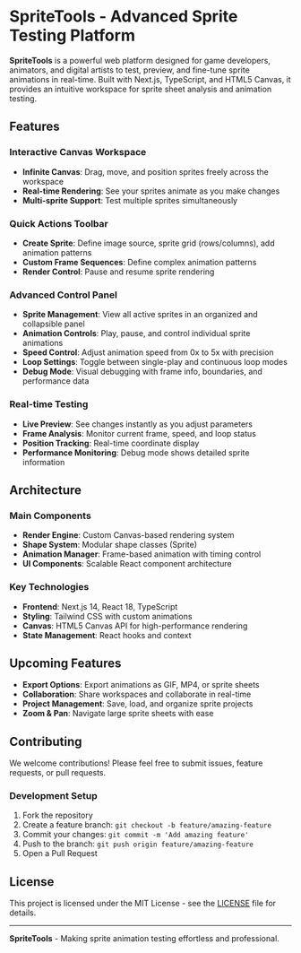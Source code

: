 # SpriteTools - Advanced Sprite Testing Platform

**SpriteTools** is a powerful web platform designed for game developers, animators, and digital artists to test, preview, and fine-tune sprite animations in real-time. Built with Next.js, TypeScript, and HTML5 Canvas, it provides an intuitive workspace for sprite sheet analysis and animation testing.

## Features

### **Interactive Canvas Workspace**
- **Infinite Canvas**: Drag, move, and position sprites freely across the workspace
- **Real-time Rendering**: See your sprites animate as you make changes
- **Multi-sprite Support**: Test multiple sprites simultaneously

### **Quick Actions Toolbar**
- **Create Sprite**: Define image source, sprite grid (rows/columns), add animation patterns
- **Custom Frame Sequences**: Define complex animation patterns
- **Render Control**: Pause and resume sprite rendering

### **Advanced Control Panel**
- **Sprite Management**: View all active sprites in an organized and collapsible panel
- **Animation Controls**: Play, pause, and control individual sprite animations
- **Speed Control**: Adjust animation speed from 0x to 5x with precision
- **Loop Settings**: Toggle between single-play and continuous loop modes
- **Debug Mode**: Visual debugging with frame info, boundaries, and performance data

### **Real-time Testing**
- **Live Preview**: See changes instantly as you adjust parameters
- **Frame Analysis**: Monitor current frame, speed, and loop status
- **Position Tracking**: Real-time coordinate display
- **Performance Monitoring**: Debug mode shows detailed sprite information

## Architecture

### Main Components
- **Render Engine**: Custom Canvas-based rendering system
- **Shape System**: Modular shape classes (Sprite)
- **Animation Manager**: Frame-based animation with timing control
- **UI Components**: Scalable React component architecture

### Key Technologies
- **Frontend**: Next.js 14, React 18, TypeScript
- **Styling**: Tailwind CSS with custom animations
- **Canvas**: HTML5 Canvas API for high-performance rendering
- **State Management**: React hooks and context

## Upcoming Features
- **Export Options**: Export animations as GIF, MP4, or sprite sheets
- **Collaboration**: Share workspaces and collaborate in real-time
- **Project Management**: Save, load, and organize sprite projects
- **Zoom & Pan**: Navigate large sprite sheets with ease

## Contributing

We welcome contributions! Please feel free to submit issues, feature requests, or pull requests.

### Development Setup
1. Fork the repository
2. Create a feature branch: `git checkout -b feature/amazing-feature`
3. Commit your changes: `git commit -m 'Add amazing feature'`
4. Push to the branch: `git push origin feature/amazing-feature`
5. Open a Pull Request

## License

This project is licensed under the MIT License - see the [LICENSE](LICENSE) file for details.

---

**SpriteTools** - Making sprite animation testing effortless and professional.
